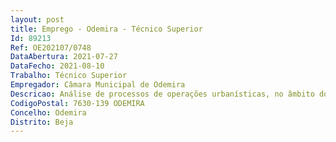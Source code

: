 ```yaml
--- 
layout: post
title: Emprego - Odemira - Técnico Superior
Id: 89213
Ref: OE202107/0748
DataAbertura: 2021-07-27
DataFecho: 2021-08-10
Trabalho: Técnico Superior
Empregador: Câmara Municipal de Odemira
Descricao: Análise de processos de operações urbanísticas, no âmbito do Regime Jurídico da Urbanização e da Edificação ou demais legislação especial aplicável  Licenciamento de atividades económicas e integração nas comissões de vistoria  Revisão dos regulamentos municipais, com o intuito de os adequar às alterações legislativas de matéria de competência da DLGT  Participação na elaboração revisão de modelos de documentos associados aos procedimentos e instruções de trabalho da DLGT, no âmbito do projeto  reengenharia de processos  a fim de serem garantidos no BU, documentação atualizada.
CodigoPostal: 7630-139 ODEMIRA
Concelho: Odemira
Distrito: Beja
--- 
```

